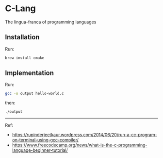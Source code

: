 # C-Lang

The lingua-franca of programming languages

## Installation

Run:
```bash
brew install cmake
```

## Implementation

Run:
```bash
gcc -o output hello-world.c
```

then:
```
./output
```

---

Ref:
- https://rupinderjeetkaur.wordpress.com/2014/06/20/run-a-cc-program-on-terminal-using-gcc-compiler/
- https://www.freecodecamp.org/news/what-is-the-c-programming-language-beginner-tutorial/
